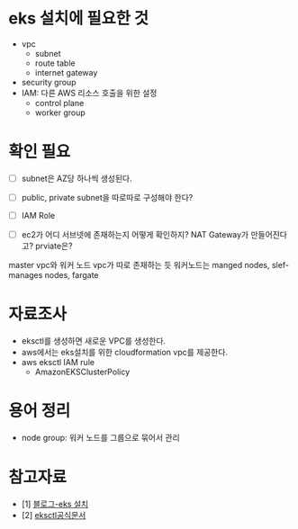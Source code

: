 # eks 설치에 필요한 것
* vpc
  * subnet
  * route table
  * internet gateway
* security group
* IAM: 다른 AWS 리소스 호출을 위한 설정
    * control plane
    * worker group


# 확인 필요
* [ ] subnet은 AZ당 하나씩 생성된다. 
* [ ] public, private subnet을 따로따로 구성해야 한다?
* [ ] IAM Role
* [ ] ec2가 어디 서브넷에 존재하는지 어떻게 확인하지?
NAT Gateway가 만들어진다고?
prviate은?


master vpc와 워커 노드 vpc가 따로 존재하는 듯
워커노드는 manged nodes, slef-manages nodes, fargate

# 자료조사
* eksctl를 생성하면 새로운 VPC를 생성한다.
* aws에서는 eks설치를 위한 cloudformation vpc를 제공한다.
* aws eksctl IAM rule
  * AmazonEKSClusterPolicy


# 용어 정리
* node group: 워커 노드를 그룹으로 묶어서 관리


# 참고자료
* [1] [블로그-eks 설치](https://kscory.com/dev/aws/eks-setup)
* [2] [eksctl공식문서](https://github.com/weaveworks/eksctl/tree/main/examples)
